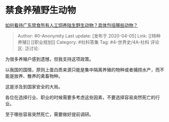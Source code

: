 # 禁食养殖野生动物
[如何看待广东禁食所有人工饲养陆生野生动物？具体包括哪些动物？](https://www.zhihu.com/question/384234831/answer/1130602785)

> Author: #0-Anonymity
> Last update: [发布于 2020-04-05]
> Link: [[特种养殖]] [[职业规划]]
> Category: #社科答集
> Tag: #4-世界史/4A-社科
> 评论区:
> 泛讨论:

为很多养殖户感到遗憾，但我支持这项政策。

以我国的国情，原则上蛋白质来源只能是集中隔离养殖的物种或者捕捞水产，而不能是放养、散养的禽畜物种。

这是涉及到国家安全的大局。

各位在选择行业、职业的时候需要多考虑这些因素，不要选择容易突然死亡的行业。

至于哪些容易突然死亡，需要做好提前调研。
